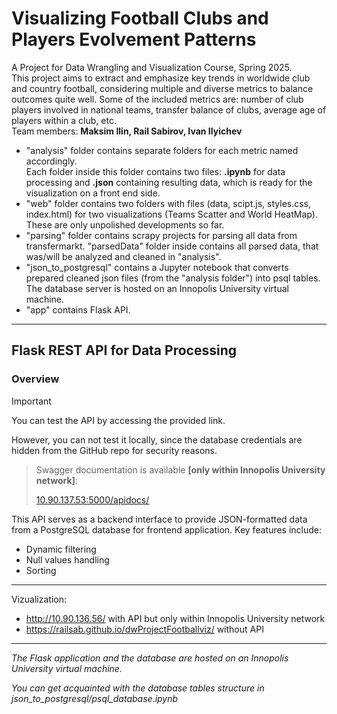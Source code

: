 # Visualizing Football Clubs and Players Evolvement Patterns
A Project for Data Wrangling and Visualization Course, Spring 2025. \
This project aims to extract and emphasize key trends in worldwide club and country football, considering multiple and diverse metrics to balance outcomes quite well. Some of the included metrics are: number of club players involved in national teams, transfer balance of clubs, average age of players within a club, etc. \
Team members: **Maksim Ilin, Rail Sabirov, Ivan Ilyichev**
- "analysis" folder contains separate folders for each metric named accordingly. \
 Each folder inside this folder contains two files: **.ipynb** for data processing and **.json** containing resulting data, which is ready for the visualization on a front end side.
- "web" folder contains two folders with files (data, scipt.js, styles.css, index.html) for two visualizations (Teams Scatter and World HeatMap).  These are only unpolished developments so far.
- "parsing" folder contains scrapy projects for parsing all data from transfermarkt. "parsedData" folder inside contains all parsed data, that was/will be analyzed and cleaned in "analysis".
- "json_to_postgresql" contains a Jupyter notebook that converts prepared cleaned json files (from the "analysis folder") into psql tables. The database server is hosted on an Innopolis University virtual machine.
- "app" contains Flask API.

---

## Flask REST API for Data Processing
### Overview

> [!IMPORTANT]
> You can test the API by accessing the provided link.
> 
> However, you can not test it locally, since the database credentials are hidden from the GitHub repo for security reasons.

> Swagger documentation is available **[only within Innopolis University network]**:
> 
> [10.90.137.53:5000/apidocs/](http://10.90.137.53:5000/apidocs/)

This API serves as a backend interface to provide JSON-formatted data from a PostgreSQL database for frontend application. Key features include:
* Dynamic filtering
* Null values handling
* Sorting

---
Vizualization:
- http://10.90.136.56/ with API but only within Innopolis University network
- https://railsab.github.io/dwProjectFootballviz/ without API
---
*The Flask application and the database are hosted on an Innopolis University virtual machine.*

*You can get acquainted with the database tables structure in json_to_postgresql/psql_database.ipynb*
